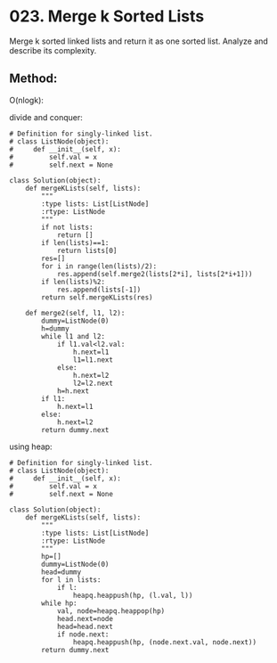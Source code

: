 # 023. Merge k Sorted Lists

Merge k sorted linked lists and return it as one sorted list. Analyze and describe its complexity.

## Method:

O(nlogk):

divide and conquer:

    # Definition for singly-linked list.
    # class ListNode(object):
    #     def __init__(self, x):
    #         self.val = x
    #         self.next = None
    
    class Solution(object):
        def mergeKLists(self, lists):
            """
            :type lists: List[ListNode]
            :rtype: ListNode
            """
            if not lists:
                return []
            if len(lists)==1:
                return lists[0]
            res=[]
            for i in range(len(lists)/2):
                res.append(self.merge2(lists[2*i], lists[2*i+1]))
            if len(lists)%2:
                res.append(lists[-1])
            return self.mergeKLists(res)
            
        def merge2(self, l1, l2):
            dummy=ListNode(0)
            h=dummy
            while l1 and l2:
                if l1.val<l2.val:
                    h.next=l1
                    l1=l1.next
                else:
                    h.next=l2
                    l2=l2.next
                h=h.next
            if l1:
                h.next=l1
            else:
                h.next=l2
            return dummy.next
            
using heap:

    # Definition for singly-linked list.
    # class ListNode(object):
    #     def __init__(self, x):
    #         self.val = x
    #         self.next = None
    
    class Solution(object):
        def mergeKLists(self, lists):
            """
            :type lists: List[ListNode]
            :rtype: ListNode
            """
            hp=[]
            dummy=ListNode(0)
            head=dummy
            for l in lists:
                if l:
                    heapq.heappush(hp, (l.val, l))
            while hp:
                val, node=heapq.heappop(hp)
                head.next=node
                head=head.next
                if node.next:
                    heapq.heappush(hp, (node.next.val, node.next))
            return dummy.next